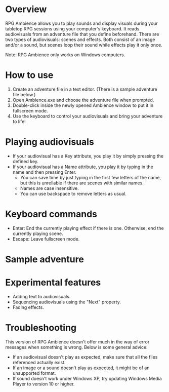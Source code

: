 # Overview
RPG Ambience allows you to play sounds and display visuals during your tabletop RPG sessions using your computer's keyboard. It reads audiovisuals from an adventure file that you define beforehand. There are two types of audiovisuals: scenes and effects. Both consist of an image and/or a sound, but scenes loop their sound while effects play it only once.

Note: RPG Ambience only works on Windows computers.

# How to use
1. Create an adventure file in a text editor. (There is a sample adventure file below.)
2. Open Ambience.exe and choose the adventure file when prompted.
3. Double-click inside the newly opened Ambience window to put it in fullscreen mode.
4. Use the keyboard to control your audiovisuals and bring your adventure to life!

# Playing audiovisuals
- If your audiovisual has a Key attribute, you play it by simply pressing the defined key.
- If your audiovisual has a Name attribute, you play it by typing in the name and then pressing Enter.
    - You can save time by just typing in the first few letters of the name, but this is unreliable if there are scenes with similar names.
    - Names are case insensitive.
    - You can use backspace to remove letters as usual.

# Keyboard commands
- Enter: End the currently playing effect if there is one. Otherwise, end the currently playing scene.
- Escape: Leave fullscreen mode.

# Sample adventure
<Adventure xmlns="clr-namespace:Ambience;assembly=Ambience">
    <Adventure.Scenes>
        <!-- Scene with key. -->
        <AudioVisual
            Key="F1"
            Sound="C:\Music\Forest.mp3"
            Image="C:\Images\Forest.jpg"/>
        <!-- Scene with name. -->
        <AudioVisual
            Name="Cave"
            Sound="C:\Music\Cave.mp3"
            Image="C:\Images\Cave.mp3"/>
    </Adventure.Scenes>
    <Adventure.Effects>
        <!-- Effect with image and white background. -->
        <AudioVisual
            Key="F2"
            Image="C:\Images\Ogre.jpg"
            Background="White"/>
        <!-- Sound effect. -->
        <AudioVisual
            Key="F3"
            Sound="C:\Sounds\Dragon.mp3"/>
    </Adventure.Effects>
</Adventure>

# Experimental features
- Adding text to audiovisuals.
- Sequencing audiovisuals using the "Next" property.
- Fading effects.

# Troubleshooting
This version of RPG Ambience doesn't offer much in the way of error messages when something is wrong. Below is some general advice:

- If an audiovisual doesn't play as expected, make sure that all the files referenced actually exist.
- If an image or a sound doesn't play as expected, it might be of an unsupported format.
- If sound doesn't work under Windows XP, try updating Windows Media Player to version 10 or higher.